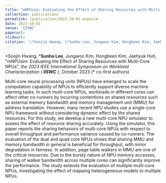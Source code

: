 ```yaml
---
title: "mNPUsim: Evaluating the Effect of Sharing Resources with Multi-Core NPUs"
collection: publications
permalink: /publication/2023-10-01-mnpusim
date: 2023-10-01
venue: 'IISWC'
paperurl:
slideurl:
citation: '\*Soojin Hwang, \*Sunho Lee, Jungwoo Kim, Hongbeen Kim, Jaehyuk Huh, &quot;mNPUsim: Evaluating the Effect of Sharing Resources with Multi-Core NPUs&quot;, the 2023 IEEE International Symposium on Workload Characterization (IISWC), October 2023 (\* co-first authors)'
---
```

\*Soojin Hwang, \***Sunho Lee**, Jungwoo Kim, Hongbeen Kim, Jaehyuk Huh, &quot;mNPUsim: Evaluating the Effect of Sharing Resources with Multi-Core NPUs&quot;, *the 2023 IEEE International Symposium on Workload Characterization (* ***IISWC*** *)*, October 2023 (\* co-first authors)

Multi-core neural processing units (NPUs) have emerged to scale the computation capability of NPUs to efficiently support diverse machine learning tasks. In such multi-core NPUs, workloads in different cores can affect other co-runners by incurring contentions on shared resources such as external memory bandwidth and memory management unit (MMU) for address translation. However, many recent NPU studies use a single-core NPU framework without considering dynamic effect by the shared resources. For this study, we develop a new multi-core NPU simulator to assess the effect of resource sharing accurately. Using the simulator, this paper reports the sharing behaviors of multi-core NPUs with respect to overall throughput and performance variance caused by co-runners. The evaluation of the dual and quad core NPUs shows that sharing MMU and memory bandwidth in general is beneficial for throughput, with minor degradation in fairness. In addition, page table walkers in MMU are one of the critical resources. Due to the bursty nature of NPU memory accesses, sharing of walker bandwidth across multiple cores can significantly improve the performance. The study extends the evaluation of multiple multi-core NPUs, investigating the effect of mapping heterogeneous models to multiple NPUs.
